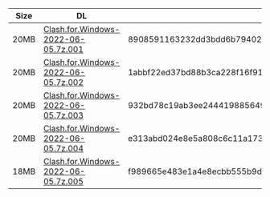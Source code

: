 |    Size   |     DL  | sha512sum |
|  ---  |  ---  |  ---  |
| 20MB | [Clash.for.Windows-2022-06-05.7z.001](https://cdn.jsdelivr.net/gh/appleians/cfw_m1@main/Clash.for.Windows-2022-06-05.7z.001) | 8908591163232dd3bdd6b79402ebf9770e73f20122058e9ce95974af64fdccfba9285559b545e3f2b1110499aa8950ac222b0ff5c972275e98b0b47438ad9631 |
| 20MB | [Clash.for.Windows-2022-06-05.7z.002](https://cdn.jsdelivr.net/gh/appleians/cfw_m1@main/Clash.for.Windows-2022-06-05.7z.002) | 1abbf22ed37bd88b3ca228f16f9115e2c004cc2eee2ee7eec8210442c4fbd81cb75483be3c56d2aba619fa09c15cbb9dbfbc22193abcc7d0c7f2c5be335ea476 |
| 20MB | [Clash.for.Windows-2022-06-05.7z.003](https://cdn.jsdelivr.net/gh/appleians/cfw_m1@main/Clash.for.Windows-2022-06-05.7z.003) | 932bd78c19ab3ee2444198856494e503bb4d4a3e26988f85e765989a9809ea3337b8e5e3512dd73f9f1e64d02e9f5e0f489388e022dc1e59baf8d29ec870c0fc |
| 20MB | [Clash.for.Windows-2022-06-05.7z.004](https://cdn.jsdelivr.net/gh/appleians/cfw_m1@main/Clash.for.Windows-2022-06-05.7z.004) | e313abd024e8e5a808c6c11a1737c73cb7bab028e6b7be6d282332f2cb466fb3af5756f5ddf69deab0904fdb5a1d98478aed40c5e0f8075e76edb087efc5dd21 |
| 18MB | [Clash.for.Windows-2022-06-05.7z.005](https://cdn.jsdelivr.net/gh/appleians/cfw_m1@main/Clash.for.Windows-2022-06-05.7z.005) | f989665e483e1a4e8ecbb555b9dc1b486891f79e5e56e93132393561aabd9888b2b5aee366cef31c31f1eac3715c6cc16e51f56cafc17180cce83e75aec7aaac |
